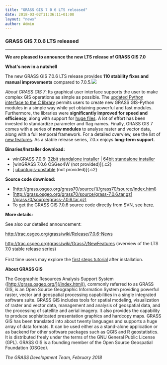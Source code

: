 ```yaml
---
title: "GRASS GIS 7 0 6 LTS released"
date: 2018-03-02T11:36:11+01:00
layout: "news"
author: Admin
---
```


### GRASS GIS 7.0.6 LTS released

------------------------------------------------------------------------

**We are pleased to announce the **new LTS release** of **GRASS GIS
7.0****

**What's new in a nutshell**

The new GRASS GIS 7.0.6 LTS release provides **110 stability fixes and
manual improvements** compared to
7.0.5.![](/images/news/grass705_screenshot.png)

*About GRASS GIS 7*: Its graphical user interface supports the user to
make complex GIS operations as simple as possible. The [updated Python
interface to the C
library](/grass70/manuals/libpython/index.html) permits users
to create new GRASS GIS-Python modules in a simple way while yet
obtaining powerful and fast modules. Furthermore, the libraries were
**significantly improved for speed and efficiency**, along with support
for [huge
files](http://grasswiki.osgeo.org/wiki/Category:Massive_data_analysis).
A lot of effort has been invested to standardize parameter and flag
names. Finally, GRASS GIS 7 comes with a series of **new modules** to
analyse raster and vector data, along with a full temporal framework.
For a detailed overview, see the list of [new
features](http://trac.osgeo.org/grass/wiki/Grass7/NewFeatures). As a
stable release series, 7.0.x enjoys **long-term support**.

**Binaries/Installer download:**

-   winGRASS 7.0.6: [32bit standalone
    installer](/grass70/binary/mswindows/native/x86/WinGRASS-7.0.6-1-Setup-x86.exe)
    \| [64bit standalone
    installer](/grass70/binary/mswindows/native/x86_64/WinGRASS-7.0.6-1-Setup-x86_64.exe)
-   [winGRASS 7.0.6 OSGeo4W (not provided)]{.c2}
-   [
    [ubuntugis-unstable](https://launchpad.net/~ubuntugis/+archive/ubuntu/ubuntugis-unstable)
    (not provided)]{.c2}

**Source code download:**

-   [http://grass.osgeo.org/grass70/source/](/grass70/source/index.html)
-   [http://grass.osgeo.org/grass70/source/grass-7.0.6.tar.gz](/grass70/source/grass-7.0.6.tar.gz)
-   To get the GRASS GIS 7.0.6 source code directly from SVN, see
    [here](http://trac.osgeo.org/grass/wiki/Release/7.0.6-News#SVNSourceCode).

**More details:**

See also our detailed announcement:


<http://trac.osgeo.org/grass/wiki/Release/7.0.6-News>



<http://trac.osgeo.org/grass/wiki/Grass7/NewFeatures> (overview of the
LTS 7.0 stable release series)\
\
First time users may explore the [first steps
tutorial](/documentation/first-time-users/index.html) after
installation.


**About GRASS GIS**

The Geographic Resources Analysis Support System
([http://grass.osgeo.org/](/index.html)), commonly referred
to as GRASS GIS, is an Open Source Geographic Information System
providing powerful raster, vector and geospatial processing capabilities
in a single integrated software suite. GRASS GIS includes tools for
spatial modeling, visualization of raster and vector data, management
and analysis of geospatial data, and the processing of satellite and
aerial imagery. It also provides the capability to produce sophisticated
presentation graphics and hardcopy maps. GRASS GIS has been translated
into about twenty languages and supports a huge array of data formats.
It can be used either as a stand-alone application or as backend for
other software packages such as QGIS and R geostatistics. It is
distributed freely under the terms of the GNU General Public License
(GPL). GRASS GIS is a founding member of the Open Source Geospatial
Foundation (OSGeo).

*The GRASS Development Team, February 2018*

